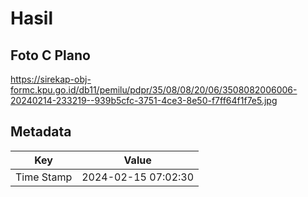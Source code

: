 # Hasil

## Foto C Plano

https://sirekap-obj-formc.kpu.go.id/db11/pemilu/pdpr/35/08/08/20/06/3508082006006-20240214-233219--939b5cfc-3751-4ce3-8e50-f7ff64f1f7e5.jpg


## Metadata

| Key        | Value               |
| ---------- | ------------------- |
| Time Stamp | 2024-02-15 07:02:30 |



